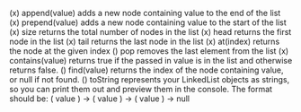 (x) append(value) adds a new node containing value to the end of the list
(x) prepend(value) adds a new node containing value to the start of the list
(x) size returns the total number of nodes in the list
(x) head returns the first node in the list
(x) tail returns the last node in the list
(x) at(index) returns the node at the given index
() pop removes the last element from the list
(x) contains(value) returns true if the passed in value is in the list and otherwise returns false.
() find(value) returns the index of the node containing value, or null if not found.
() toString represents your LinkedList objects as strings, so you can print them out and preview them in the console. The format should be: ( value ) -> ( value ) -> ( value ) -> null